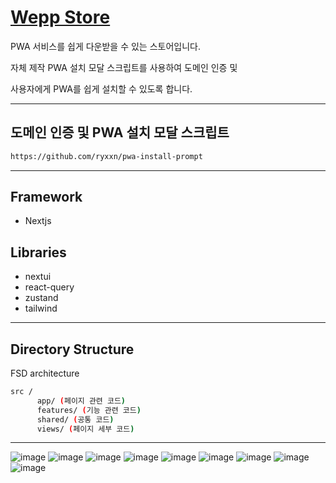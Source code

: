 <h1><a href="https://weppstore.com">Wepp Store</a></h1>

PWA 서비스를 쉽게 다운받을 수 있는 스토어입니다.

자체 제작 PWA 설치 모달 스크립트를 사용하여 도메인 인증 및

사용자에게 PWA를 쉽게 설치할 수 있도록 합니다.

---

## 도메인 인증 및 PWA 설치 모달 스크립트
```bash
https://github.com/ryxxn/pwa-install-prompt
```

---

## Framework
- Nextjs

## Libraries
- nextui
- react-query
- zustand
- tailwind

---

## Directory Structure

FSD architecture

```bash
src /
      app/ (페이지 관련 코드)
      features/ (기능 관련 코드)
      shared/ (공통 코드)
      views/ (페이지 세부 코드)
```

---

![image](https://github.com/user-attachments/assets/62edc231-e8a4-4cd1-9edd-cca54d632e1c)
![image](https://github.com/user-attachments/assets/241654fc-3722-4161-b31f-810220eddfb5)
![image](https://github.com/user-attachments/assets/0728cdbc-9220-4a53-9777-9f1ebd2323d9)
![image](https://github.com/user-attachments/assets/541ae737-5b92-45ea-8e2c-a4e4225fef8c)
![image](https://github.com/user-attachments/assets/f6d3c90a-1320-4f75-92d9-28744161efda)
![image](https://github.com/user-attachments/assets/773e3877-1966-4653-bedf-3e8beb6c0f8a)
![image](https://github.com/user-attachments/assets/1bd2f12f-9e5c-4419-b03a-854d203e6238)
![image](https://github.com/user-attachments/assets/22a3f35e-15fb-4dc6-b8eb-f95e8e2edced)
![image](https://github.com/user-attachments/assets/585cbff7-adc7-45f8-a9d5-730461f4c7b1)
